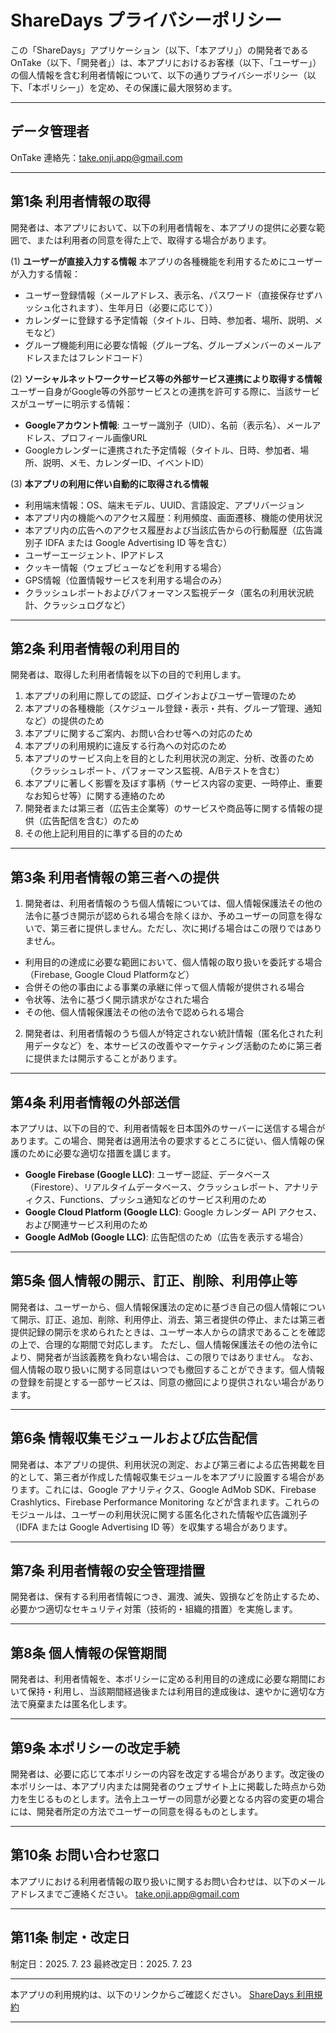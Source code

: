 # ShareDays プライバシーポリシー

この「ShareDays」アプリケーション（以下、「本アプリ」）の開発者であるOnTake（以下、「開発者」）は、本アプリにおけるお客様（以下、「ユーザー」）の個人情報を含む利用者情報について、以下の通りプライバシーポリシー（以下、「本ポリシー」）を定め、その保護に最大限努めます。

---

## データ管理者

OnTake
連絡先：take.onji.app@gmail.com

---

## 第1条 利用者情報の取得

開発者は、本アプリにおいて、以下の利用者情報を、本アプリの提供に必要な範囲で、または利用者の同意を得た上で、取得する場合があります。

(1) **ユーザーが直接入力する情報**
本アプリの各種機能を利用するためにユーザーが入力する情報：

- ユーザー登録情報（メールアドレス、表示名、パスワード（直接保存せずハッシュ化されます）、生年月日（必要に応じて））
- カレンダーに登録する予定情報（タイトル、日時、参加者、場所、説明、メモなど）
- グループ機能利用に必要な情報（グループ名、グループメンバーのメールアドレスまたはフレンドコード）

(2) **ソーシャルネットワークサービス等の外部サービス連携により取得する情報**
ユーザー自身がGoogle等の外部サービスとの連携を許可する際に、当該サービスがユーザーに明示する情報：

- **Googleアカウント情報**: ユーザー識別子（UID）、名前（表示名）、メールアドレス、プロフィール画像URL
- Googleカレンダーに連携された予定情報（タイトル、日時、参加者、場所、説明、メモ、カレンダーID、イベントID）

(3) **本アプリの利用に伴い自動的に取得される情報**

- 利用端末情報：OS、端末モデル、UUID、言語設定、アプリバージョン
- 本アプリ内の機能へのアクセス履歴：利用頻度、画面遷移、機能の使用状況
- 本アプリ内の広告へのアクセス履歴および当該広告からの行動履歴（広告識別子 IDFA または Google Advertising ID 等を含む）
- ユーザーエージェント、IPアドレス
- クッキー情報（ウェブビューなどを利用する場合）
- GPS情報（位置情報サービスを利用する場合のみ）
- クラッシュレポートおよびパフォーマンス監視データ（匿名の利用状況統計、クラッシュログなど）

---

## 第2条 利用者情報の利用目的

開発者は、取得した利用者情報を以下の目的で利用します。

1. 本アプリの利用に際しての認証、ログインおよびユーザー管理のため
2. 本アプリの各種機能（スケジュール登録・表示・共有、グループ管理、通知など）の提供のため
3. 本アプリに関するご案内、お問い合わせ等への対応のため
4. 本アプリの利用規約に違反する行為への対応のため
5. 本アプリのサービス向上を目的とした利用状況の測定、分析、改善のため（クラッシュレポート、パフォーマンス監視、A/Bテストを含む）
6. 本アプリに著しく影響を及ぼす事柄（サービス内容の変更、一時停止、重要なお知らせ等）に関する連絡のため
7. 開発者または第三者（広告主企業等）のサービスや商品等に関する情報の提供（広告配信を含む）のため
8. その他上記利用目的に準ずる目的のため

---

## 第3条 利用者情報の第三者への提供

1. 開発者は、利用者情報のうち個人情報については、個人情報保護法その他の法令に基づき開示が認められる場合を除くほか、予めユーザーの同意を得ないで、第三者に提供しません。ただし、次に掲げる場合はこの限りではありません。
  
  - 利用目的の達成に必要な範囲において、個人情報の取り扱いを委託する場合（Firebase, Google Cloud Platformなど）
  - 合併その他の事由による事業の承継に伴って個人情報が提供される場合
  - 令状等、法令に基づく開示請求がなされた場合
  - その他、個人情報保護法その他の法令で認められる場合
2. 開発者は、利用者情報のうち個人が特定されない統計情報（匿名化された利用データなど）を、本サービスの改善やマーケティング活動のために第三者に提供または開示することがあります。
  

---

## 第4条 利用者情報の外部送信

本アプリは、以下の目的で、利用者情報を日本国外のサーバーに送信する場合があります。この場合、開発者は適用法令の要求するところに従い、個人情報の保護のために必要な適切な措置を講じます。

- **Google Firebase (Google LLC)**: ユーザー認証、データベース（Firestore）、リアルタイムデータベース、クラッシュレポート、アナリティクス、Functions、プッシュ通知などのサービス利用のため
- **Google Cloud Platform (Google LLC)**: Google カレンダー API アクセス、および関連サービス利用のため
- **Google AdMob (Google LLC)**: 広告配信のため（広告を表示する場合）

---

## 第5条 個人情報の開示、訂正、削除、利用停止等

開発者は、ユーザーから、個人情報保護法の定めに基づき自己の個人情報について開示、訂正、追加、削除、利用停止、消去、第三者提供の停止、または第三者提供記録の開示を求められたときは、ユーザー本人からの請求であることを確認の上で、合理的な期間で対応します。
ただし、個人情報保護法その他の法令により、開発者が当該義務を負わない場合は、この限りではありません。
なお、個人情報の取り扱いに関する同意はいつでも撤回することができます。個人情報の登録を前提とする一部サービスは、同意の撤回により提供されない場合があります。

---

## 第6条 情報収集モジュールおよび広告配信

開発者は、本アプリの提供、利用状況の測定、および第三者による広告掲載を目的として、第三者が作成した情報収集モジュールを本アプリに設置する場合があります。これには、Google アナリティクス、Google AdMob SDK、Firebase Crashlytics、Firebase Performance Monitoring などが含まれます。これらのモジュールは、ユーザーの利用状況に関する匿名化された情報や広告識別子（IDFA または Google Advertising ID 等）を収集する場合があります。

---

## 第7条 利用者情報の安全管理措置

開発者は、保有する利用者情報につき、漏洩、滅失、毀損などを防止するため、必要かつ適切なセキュリティ対策（技術的・組織的措置）を実施します。

---

## 第8条 個人情報の保管期間

開発者は、利用者情報を、本ポリシーに定める利用目的の達成に必要な期間において保持・利用し、当該期間経過後または利用目的達成後は、速やかに適切な方法で廃棄または匿名化します。

---

## 第9条 本ポリシーの改定手続

開発者は、必要に応じて本ポリシーの内容を改定する場合があります。改定後の本ポリシーは、本アプリ内または開発者のウェブサイト上に掲載した時点から効力を生じるものとします。法令上ユーザーの同意が必要となる内容の変更の場合には、開発者所定の方法でユーザーの同意を得るものとします。

---

## 第10条 お問い合わせ窓口

本アプリにおける利用者情報の取り扱いに関するお問い合わせは、以下のメールアドレスまでご連絡ください。
[take.onji.app@gmail.com](mailto:take.onji.app@gmail.com)

---

## 第11条 制定・改定日

制定日：2025. 7. 23
最終改定日：2025. 7. 23

---

本アプリの利用規約は、以下のリンクからご確認ください。
[ShareDays 利用規約](https://github.com/take-onji-app/sharedays/blob/main/TERMS_OF_SERVICE.md)

---
